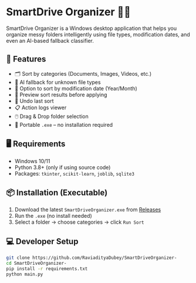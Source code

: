 # SmartDrive Organizer 🧠💾

SmartDrive Organizer is a Windows desktop application that helps you organize messy folders intelligently using file types, modification dates, and even an AI-based fallback classifier.

## 🚀 Features

- 🗂️ Sort by categories (Documents, Images, Videos, etc.)
- 🧠 AI fallback for unknown file types
- 📆 Option to sort by modification date (Year/Month)
- 🧪 Preview sort results before applying
- 🔄 Undo last sort
- 📋 Action logs viewer
- 🖱️ Drag & Drop folder selection
- 🧳 Portable `.exe` – no installation required

## 🖥️ Requirements

- Windows 10/11
- Python 3.8+ (only if using source code)
- Packages: `tkinter`, `scikit-learn`, `joblib`, `sqlite3`

## 📦 Installation (Executable)

1. Download the latest `SmartDriveOrganizer.exe` from [Releases](https://github.com/yourusername/smartdrive/releases)
2. Run the `.exe` (no install needed)
3. Select a folder → choose categories → click `Run Sort`

## 💻 Developer Setup

```bash
git clone https://github.com/RaviadityaDubey/SmartDriveOrganizer-
cd SmartDriveOrganizer-
pip install -r requirements.txt
python main.py
